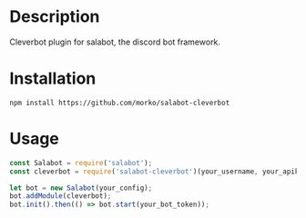 # Description

Cleverbot plugin for salabot, the discord bot framework.

# Installation

```
npm install https://github.com/morko/salabot-cleverbot
```

# Usage

```js
const Salabot = require('salabot');
const cleverbot = require('salabot-cleverbot')(your_username, your_apikey);

let bot = new Salabot(your_config);
bot.addModule(cleverbot);
bot.init().then(() => bot.start(your_bot_token));
```